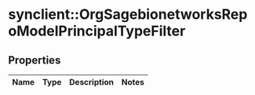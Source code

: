 # synclient::OrgSagebionetworksRepoModelPrincipalTypeFilter


## Properties
Name | Type | Description | Notes
------------ | ------------- | ------------- | -------------


